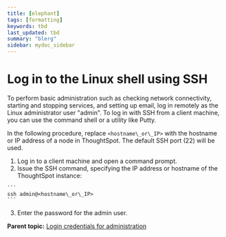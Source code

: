 ```yaml
---
title: [elephant]
tags: [formatting]
keywords: tbd
last_updated: tbd
summary: "blerg"
sidebar: mydoc_sidebar
---
```

# Log in to the Linux shell using SSH

To perform basic administration such as checking network connectivity, starting and stopping services, and setting up email, log in remotely as the Linux administrator user "admin". To log in with SSH from a client machine, you can use the command shell or a utility like Putty.

In the following procedure, replace `<hostname\_or\_IP>` with the hostname or IP address of a node in ThoughtSpot. The default SSH port \(22\) will be used.

1.   Log in to a client machine and open a command prompt. 
2.   Issue the SSH command, specifying the IP address or hostname of the ThoughtSpot instance: 

    ```
    ssh admin@<hostname\_or\_IP>
    ```

3.   Enter the password for the admin user. 

**Parent topic:** [Login credentials for administration](../../../data_connect/data_connect/reference/logins.html)

